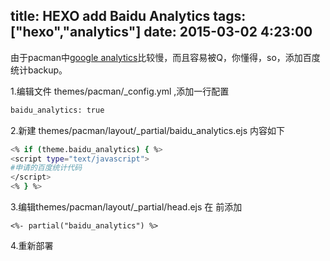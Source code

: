 title: HEXO add Baidu Analytics
tags: ["hexo","analytics"]
date: 2015-03-02 4:23:00
---
由于pacman中[google analytics](http://www.google.cn/intl/zh-CN_ALL/analytics/learn/index.html)比较慢，而且容易被Q，你懂得，so，添加百度统计backup。

<!-- more -->

1.编辑文件 themes/pacman/_config.yml ,添加一行配置
``` bash
baidu_analytics: true
```
2.新建 themes/pacman/layout/_partial/baidu_analytics.ejs 内容如下
``` bash
<% if (theme.baidu_analytics) { %>
<script type="text/javascript">
#申请的百度统计代码
</script>
<% } %>
```
3.编辑themes/pacman/layout/_partial/head.ejs 在 </head> 前添加
```
<%- partial("baidu_analytics") %>
```
4.重新部署


